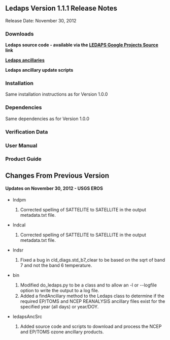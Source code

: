 ## Ledaps Version 1.1.1 Release Notes ##
Release Date: November 30, 2012

### Downloads ###

**Ledaps source code - available via the [LEDAPS Google Projects Source](http://code.google.com/p/ledaps/source/checkout) link**

**[Ledaps ancillaries](http://landsat.usgs.gov/espa/files/ledaps_anc_1980-2012.tar.gz)**

**Ledaps ancillary update scripts**


### Installation ###
Same installation instructions as for Version 1.0.0

### Dependencies ###
Same dependencies as for Version 1.0.0

### Verification Data ###

### User Manual ###

### Product Guide ###

## Changes From Previous Version ##
#### Updates on November 30, 2012 - USGS EROS ####
  * lndpm
    1. Corrected spelling of SATTELITE to SATELLITE in the output metadata.txt file.

  * lndcal
    1. Corrected spelling of SATTELITE to SATELLITE in the output metadata.txt file.

  * lndsr
    1. Fixed a bug in cld\_diags.std\_b7\_clear to be based on the sqrt of band 7 and not the band 6 temperature.

  * bin
    1. Modified do\_ledaps.py to be a class and to allow an -l or --logfile option to write the output to a log file.
    1. Added a findAncillary method to the Ledaps class to determine if the required EP/TOMS and NCEP REANALYSIS ancillary files exist for the specified year (all days) or year/DOY.

  * ledapsAncSrc
    1. Added source code and scripts to download and process the NCEP and EP/TOMS ozone ancillary products.